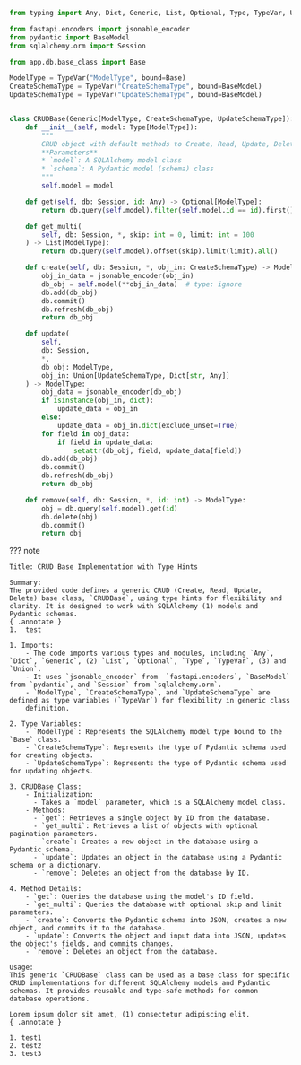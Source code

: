 ``` py
from typing import Any, Dict, Generic, List, Optional, Type, TypeVar, Union

from fastapi.encoders import jsonable_encoder
from pydantic import BaseModel
from sqlalchemy.orm import Session

from app.db.base_class import Base

ModelType = TypeVar("ModelType", bound=Base)
CreateSchemaType = TypeVar("CreateSchemaType", bound=BaseModel)
UpdateSchemaType = TypeVar("UpdateSchemaType", bound=BaseModel)


class CRUDBase(Generic[ModelType, CreateSchemaType, UpdateSchemaType]):
    def __init__(self, model: Type[ModelType]):
        """
        CRUD object with default methods to Create, Read, Update, Delete (CRUD).
        **Parameters**
        * `model`: A SQLAlchemy model class
        * `schema`: A Pydantic model (schema) class
        """
        self.model = model

    def get(self, db: Session, id: Any) -> Optional[ModelType]:
        return db.query(self.model).filter(self.model.id == id).first()

    def get_multi(
        self, db: Session, *, skip: int = 0, limit: int = 100
    ) -> List[ModelType]:
        return db.query(self.model).offset(skip).limit(limit).all()

    def create(self, db: Session, *, obj_in: CreateSchemaType) -> ModelType:
        obj_in_data = jsonable_encoder(obj_in)
        db_obj = self.model(**obj_in_data)  # type: ignore
        db.add(db_obj)
        db.commit()
        db.refresh(db_obj)
        return db_obj

    def update(
        self,
        db: Session,
        *,
        db_obj: ModelType,
        obj_in: Union[UpdateSchemaType, Dict[str, Any]]
    ) -> ModelType:
        obj_data = jsonable_encoder(db_obj)
        if isinstance(obj_in, dict):
            update_data = obj_in
        else:
            update_data = obj_in.dict(exclude_unset=True)
        for field in obj_data:
            if field in update_data:
                setattr(db_obj, field, update_data[field])
        db.add(db_obj)
        db.commit()
        db.refresh(db_obj)
        return db_obj

    def remove(self, db: Session, *, id: int) -> ModelType:
        obj = db.query(self.model).get(id)
        db.delete(obj)
        db.commit()
        return obj
```

??? note

    Title: CRUD Base Implementation with Type Hints
    
    Summary:
    The provided code defines a generic CRUD (Create, Read, Update, Delete) base class, `CRUDBase`, using type hints for flexibility and 
    clarity. It is designed to work with SQLAlchemy (1) models and Pydantic schemas.
    { .annotate }
    1.  test
    
    1. Imports:
        - The code imports various types and modules, including `Any`, `Dict`, `Generic`, (2) `List`, `Optional`, `Type`, `TypeVar`, (3) and `Union`.
        - It uses `jsonable_encoder` from  `fastapi.encoders`, `BaseModel` from `pydantic`, and `Session` from `sqlalchemy.orm`.
        - `ModelType`, `CreateSchemaType`, and `UpdateSchemaType` are defined as type variables (`TypeVar`) for flexibility in generic class 
        definition.
        
    2. Type Variables:
        - `ModelType`: Represents the SQLAlchemy model type bound to the `Base` class.
        - `CreateSchemaType`: Represents the type of Pydantic schema used for creating objects.
        - `UpdateSchemaType`: Represents the type of Pydantic schema used for updating objects.
    
    3. CRUDBase Class:
        - Initialization:
          - Takes a `model` parameter, which is a SQLAlchemy model class.
        - Methods:
          - `get`: Retrieves a single object by ID from the database.
          - `get_multi`: Retrieves a list of objects with optional pagination parameters.
          - `create`: Creates a new object in the database using a Pydantic schema.
          - `update`: Updates an object in the database using a Pydantic schema or a dictionary.
          - `remove`: Deletes an object from the database by ID.
      
    4. Method Details:
        - `get`: Queries the database using the model's ID field.
        - `get_multi`: Queries the database with optional skip and limit parameters.
        - `create`: Converts the Pydantic schema into JSON, creates a new object, and commits it to the database.
        - `update`: Converts the object and input data into JSON, updates the object's fields, and commits changes.
        - `remove`: Deletes an object from the database.
    
    Usage:
    This generic `CRUDBase` class can be used as a base class for specific CRUD implementations for different SQLAlchemy models and Pydantic 
    schemas. It provides reusable and type-safe methods for common database operations.
    
    Lorem ipsum dolor sit amet, (1) consectetur adipiscing elit.
    { .annotate }
    
    1. test1
    2. test2
    3. test3

